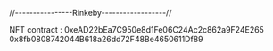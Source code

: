 //----------------Rinkeby------------------//

NFT contract : 0xeAD22bEa7C950e8d1Fe06C24Ac2c862a9F24E265
                0x8fb0808742044B618a26dd72F48Be4650611Df89